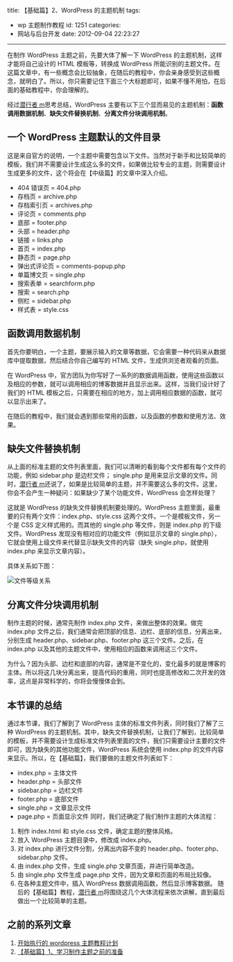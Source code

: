 title: 【基础篇】2、WordPress 的主题机制
tags:

- wp 主题制作教程
  id: 1251
  categories:
- 网站与后台开发
  date: 2012-09-04 22:23:27

---

在制作 WordPress 主题之前，先要大体了解一下 WordPress 的主题机制，这样才能将自己设计的 HTML 模板等，转换成 WordPress 所能识别的主题文件。在这篇文章中，有一些概念会比较抽象，在随后的教程中，你会亲身感受到这些概念，就明白了。所以，你只需要记住下面三个大标题即可，如果不懂不用怕，在后面的基础教程中，你会理解的。

经过[潜行者 m](http://www.qianxingzhem.com)思考总结，WordPress 主要有以下三个显而易见的主题机制：**函数调用数据机制**、**缺失文件替换机制**、**分离文件分块调用机制**。

## 一个 WordPress 主题默认的文件目录

这是来自官方的说明，一个主题中需要包含以下文件。当然对于新手和比较简单的模板，我们并不需要设计生成这么多的文件，如果做比较专业的主题，则需要设计生成更多的文件，这个将会在【中级篇】的文章中深入介绍。

- 404 错误页 = 404.php
- 存档页 = archive.php
- 存档索引页 = archives.php
- 评论页 = comments.php
- 底部 = footer.php
- 头部 = header.php
- 链接 = links.php
- 首页 = index.php
- 静态页 = page.php
- 弹出式评论页 = comments-popup.php
- 单篇博文页 = single.php
- 搜索表单 = searchform.php
- 搜索 = search.php
- 侧栏 = sidebar.php
- 样式表 = style.css

## 函数调用数据机制

首先你要明白，一个主题，要展示输入的文章等数据，它会需要一种代码来从数据库中提取数据，然后结合你自己编写的 HTML 文件，生成供浏览者观看的页面。

在 WordPress 中，官方团队为你写好了一系列的数据调用函数，使用这些函数以及相应的参数，就可以调用相应的博客数据并且显示出来。这样，当我们设计好了我们的 HTML 模板之后，只需要在相应的地方，加上调用相应数据的函数，就可以显示出来了。

在随后的教程中，我们就会遇到那些常用的函数，以及函数的参数和使用方法、效果。

## 缺失文件替换机制

从上面的标准主题的文件列表里面，我们可以清晰的看到每个文件都有每个文件的功能，例如 sidebar.php 是边栏文件； single.php 是用来显示文章的文件。同时，[潜行者 m](http://www.qianxingzhem.com)还说了，如果是比较简单的主题，并不需要这么多的文件。这里，你会不会产生一种疑问：如果缺少了某个功能文件，WordPress 会怎样处理？

这就是 WordPress 的缺失文件替换机制要处理的。WordPress 主题里面，最重要的只有两个文件：index.php、style.css 这两个文件。一个是模板文件，另一个是 CSS 定义样式用的。而其他的 single.php 等文件，则是 index.php 的下级文件。WordPress 发现没有相对应的功能文件（例如显示文章的 single.php），它就会使用上级文件来代替显示缺失文件的内容（缺失 single.php，就使用 index.php 来显示文章内容）。

具体关系如下图：

![](https://qxzm-cdn.sapi.work/blog/2012/02/wpstruct.png "文件等级关系")

## 分离文件分块调用机制

制作主题的时候，通常先制作 index.php 文件，来做出整体的效果。做完 index.php 文件之后，我们通常会把顶部的信息、边栏、底部的信息，分离出来，分别生成 header.php、sidebar.php、footer.php 这三个文件。之后，在 index.php 以及其他的主题文件中，使用相应的函数来调用这三个文件。

为什么？因为头部、边栏和底部的内容，通常是不变化的，变化最多的就是博客的主体。所以将这几块分离出来，提高代码的重用，同时也提高修改和二次开发的效率，这点是非常科学的，你将会慢慢体会到。

## 本节课的总结

通过本节课，我们了解到了 WordPress 主体的标准文件列表，同时我们了解了三种 WordPress 的主题机制。其中，缺失文件替换机制，让我们了解到，比较简单的模板，并不需要设计生成标准文件列表里面的文件，我们只需要设计主要的文件即可，因为缺失的其他功能文件，WordPress 系统会使用 index.php 的文件内容来显示。所以，在【基础篇】，我们要做的主题文件列表如下：

- index.php = 主体文件
- header.php = 头部文件
- sidebar.php = 边栏文件
- footer.php = 底部文件
- single.php = 文章显示文件
- page.php = 页面显示文件
  同时，我们还确定了我们制作主题的大体流程：

1.  制作 index.html 和 style.css 文件，确定主题的整体风格。
2.  放入 WordPress 主题目录中，修改成 index.php。
3.  对 index.php 进行文件分割，分离出内容不变的 header.php、footer.php、sidebar.php 文件。
4.  由 index.php 文件，生成 single.php 文章页面，并进行简单改造。
5.  由 single.php 文件生成 page.php 文件，因为文章和页面的布局比较像。
6.  在各种主题文件中，插入 WordPress 数据调用函数，然后显示博客数据。
    随后的【基础篇】教程，[潜行者 m](http://www.qianxingzhem.com)将围绕这几个大体流程来依次讲解，直到最后做出一个比较简单的主题。

## 之前的系列文章

1.  [开始执行的 wordpress 主题教程计划](http://www.qianxingzhem.com/post-1235.html)
2.  [【基础篇】1、学习制作主题之前的准备](http://www.qianxingzhem.com/post-1247.html)
    &nbsp;
